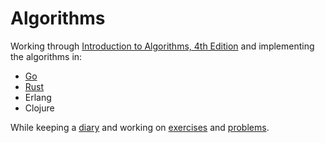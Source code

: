 # Algorithms

Working through [Introduction to
Algorithms, 4th Edition](https://mitpress.mit.edu/9780262046305/) and
implementing the algorithms in:

- [Go](go/)
- [Rust](rust/)
- Erlang
- Clojure

While keeping a [diary](diary.md) and working on [exercises](exercises/) and
[problems](problems/).
